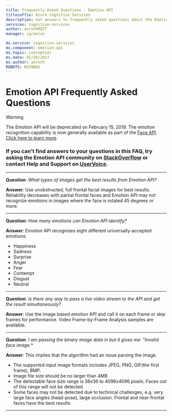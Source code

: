 ```yaml
---
title: Frequently Asked Questions - Emotion API
titlesuffix: Azure Cognitive Services
description: Get answers to frequently asked questions about the Emotion API.
services: cognitive-services
author: anrothMSFT
manager: cgronlun

ms.service: cognitive-services
ms.component: emotion-api
ms.topic: conceptual
ms.date: 01/26/2017
ms.author: anroth
ROBOTS: NOINDEX
---
```


# Emotion API Frequently Asked Questions

> [!WARNING]
> The Emotion API will be deprecated on February 15, 2019. The emotion recognition capability is now generally available as part of the [Face API](https://docs.microsoft.com/azure/cognitive-services/face/). [Click here to learn more](https://azure.microsoft.com/services/cognitive-services/face).

### If you can't find answers to your questions in this FAQ, try asking the Emotion API community on [StackOverflow](https://stackoverflow.com/questions/tagged/project-oxford+or+microsoft-cognitive) or contact Help and Support on [UserVoice](https://cognitive.uservoice.com/).  

-----

**Question**: *What types of images get the best results from Emotion API?*

**Answer**: Use unobstructed, full frontal facial images for best results. Reliability decreases with partial frontal faces and Emotion API may not recognize emotions in images where the face is rotated 45 degrees or more.

-----

**Question**: *How many emotions can Emotion API identify?*

**Answer**: Emotion API recognizes eight different universally-accepted emotions:
* Happiness
* Sadness
* Surprise
* Anger
* Fear
* Contempt
* Disgust
* Neutral

-----

**Question**: *Is there any way to pass a live video stream to the API and get the result simultaneously?*

**Answer**: Use the image based emotion API and call it on each frame or skip frames for performance.  Video Frame-by-Frame Analysis samples are available.

-----

**Question**: *I am passing the binary image data in but it gives me: "Invalid face image.**

**Answer**: This implies that the algorithm had an issue parsing the image.  
* The supported input image formats includes JPEG, PNG, GIF(the first frame), BMP.
* Image file size should be no larger than 4MB
* The detectable face size range is 36x36 to 4096x4096 pixels. Faces out of this range will not be detected
* Some faces may not be detected due to technical challenges, e.g. very large face angles (head-pose), large occlusion. Frontal and near-frontal faces have the best results

-----
